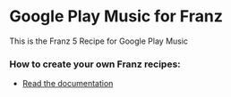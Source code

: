 # Google Play Music for Franz
This is the Franz 5 Recipe for Google Play Music

### How to create your own Franz recipes:
* [Read the documentation](https://github.com/meetfranz/plugins)
